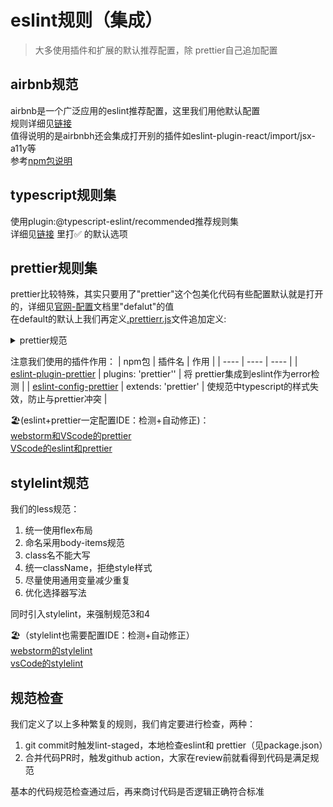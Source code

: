 # eslint规则（集成）
> 大多使用插件和扩展的默认推荐配置，除
prettier自己追加配置

## airbnb规范
airbnb是一个广泛应用的eslint推荐配置，这里我们用他默认配置  
规则详细见[链接](https://github.com/airbnb/javascript)  
值得说明的是airbnbh还会集成打开别的插件如eslint-plugin-react/import/jsx-a11y等  
参考[npm包说明](https://www.npmjs.com/package/eslint-config-airbnb)

## typescript规则集
使用plugin:@typescript-eslint/recommended推荐规则集  
详细见[链接](https://www.npmjs.com/package/@typescript-eslint/eslint-plugin#supported-rules)
里打✅ 的默认选项

## prettier规则集
prettier比较特殊，其实只要用了"prettier"这个包美化代码有些配置默认就是打开的，详细见[官网-配置](https://prettier.io/docs/en/options.html)文档里"defalut"的值  
在default的默认上我们再定义[.prettierr.js](.prettierrc.js)文件追加定义:  

<details>
<summary>prettier规范</summary>
<pre>
    1.一行最多 100 字符
    2.使用 4 个空格缩进
    3.不使用缩进符，而使用空格
    4.行尾需要有分号
    5.使用单引号
    6.对象的 key 仅在必要时用引号
    7.jsx 不使用单引号，而使用双引号
    8.末尾不需要逗号
    9.大括号内的首尾需要空格
    10.jsx 标签的反尖括号需要换行
    11.箭头函数，只有一个参数的时候，也需要括号
    12.每个文件格式化的范围是文件的全部内容
    13.不需要写文件开头的 @prettier
    14.不需要自动在文件开头插入 @prettier
    15.使用默认的折行标准
    16.根据显示样式决定 html 要不要折行
    17.换行符使用 lf
</pre>
</details>

注意我们使用的插件作用：
|  npm包   | 插件名  |  作用 |
|  ----  | ----  | ---- |
| [eslint-plugin-prettier](https://www.npmjs.com/package/eslint-plugin-prettier)  | plugins: 'prettier'' | 将 prettier集成到eslint作为error检测 |
| [eslint-config-prettier](https://www.npmjs.com/package/eslint-config-prettier)  | extends: 'prettier' | 使规范中typescript的样式失效，防止与prettier冲突 |

🏖(eslint+prettier一定配置IDE：检测+自动修正)：  
[webstorm和VScode的prettier](https://zhuanlan.zhihu.com/p/81764012)  
[VScode的eslint和prettier](https://segmentfault.com/a/1190000009077086)  

## stylelint规范
我们的less规范：
1. 统一使用flex布局
2. 命名采用body-items规范
3. class名不能大写
4. 统一className，拒绝style样式
5. 尽量使用通用变量减少重复
6. 优化选择器写法

同时引入stylelint，来强制规范3和4 

🏖（stylelint也需要配置IDE：检测+自动修正）  
[webstorm的stylelint](https://blog.csdn.net/MAIMIHO/article/details/110226225)  
[vsCode的stylelint](https://www.cnblogs.com/jiaoshou/p/12220999.html)

## 规范检查
我们定义了以上多种繁复的规则，我们肯定要进行检查，两种：
1. git commit时触发lint-staged，本地检查eslint和
prettier（见package.json）
2. 合并代码PR时，触发github action，大家在review前就看得到代码是满足规范

基本的代码规范检查通过后，再来商讨代码是否逻辑正确符合标准
